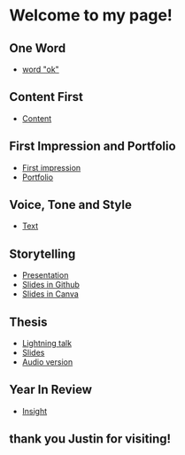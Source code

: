 # Welcome to my page!

## One Word

- [word "ok"](01-one-word/index.md)

## Content First

- [Content](03-content-first/index.md)
  
## First Impression and Portfolio
<!-- This is a comment, only visible to the author: Add a link to your presentation. -->
<!-- Presentations do not need to be a PDF, you may link elsewhere, such as Figma, YouTube, etc. -->
<!-- Consider adding navigation to each section (About, Featured Projects, Notes, etc.) -->
- [First impression](02-first-impression/index.md)  <!-- Add helpful hint as to what kind of file or destination is here. -->
- [Portfolio](https://www.artstation.com/roku) 

## Voice, Tone and Style
- [Text](04-voice-tone-and-style/index.md)

## Storytelling
- [Presentation](05-storytelling/index.md)
- [Slides in Github](05-storytelling/slides.md)
- [Slides in Canva](https://www.canva.com/design/DAGCkQ3JVDw/XnrqggqFUof8zyAR79U3LA/view?utm_content=DAGCkQ3JVDw&utm_campaign=designshare&utm_medium=link&utm_source=editor)

## Thesis
- [Lightning talk](06-thesis/index.md)
- [Slides](06-thesis/img/slides)
- [Audio version](06-thesis/audiofiles)

## Year In Review
- [Insight](07-year-in-review/index.md)






## thank you Justin for visiting! 
